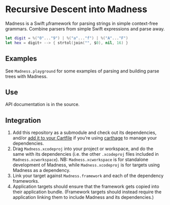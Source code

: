 # Recursive Descent into Madness

Madness is a Swift µframework for parsing strings in simple context-free grammars. Combine parsers from simple Swift expressions and parse away.

```swift
let digit = %("0"..."9") | %("a"..."f") | %("A"..."F")
let hex = digit+ --> { strtol(join("", $0), nil, 16) }
```


## Examples

See `Madness.playground` for some examples of parsing and building parse trees with Madness.


## Use

API documentation is in the source.


## Integration

1. Add this repository as a submodule and check out its dependencies, and/or [add it to your Cartfile](https://github.com/Carthage/Carthage/blob/master/Documentation/Artifacts.md#cartfile) if you’re using [carthage](https://github.com/Carthage/Carthage/) to manage your dependencies.
2. Drag `Madness.xcodeproj` into your project or workspace, and do the same with its dependencies (i.e. the other `.xcodeproj` files included in `Madness.xcworkspace`). NB: `Madness.xcworkspace` is for standalone development of Madness, while `Madness.xcodeproj` is for targets using Madness as a dependency.
3. Link your target against `Madness.framework` and each of the dependency frameworks.
4. Application targets should ensure that the framework gets copied into their application bundle. (Framework targets should instead require the application linking them to include Madness and its dependencies.)
